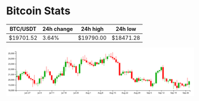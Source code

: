 # Bitcoin Stats

BTC/USDT|24h change|24h high|24h low|
|---|---|---|---|
|$19701.52|3.64%|$19790.00|$18471.28|

<img src="./chart.svg">
